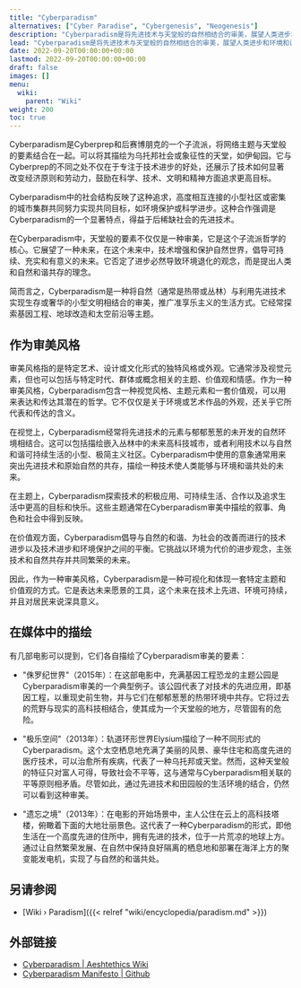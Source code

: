 ```yaml
---
title: "Cyberparadism"
alternatives: ["Cyber Paradise", "Cybergenesis", "Neogenesis"]
description: "Cyberparadism是将先进技术与天堂般的自然相结合的审美，展望人类进步和环境和谐可持续共存的未来。"
lead: "Cyberparadism是将先进技术与天堂般的自然相结合的审美，展望人类进步和环境和谐可持续共存的未来。"
date: 2022-09-20T00:00:00+00:00
lastmod: 2022-09-20T00:00:00+00:00
draft: false
images: []
menu:
  wiki:
    parent: "Wiki"
weight: 200
toc: true
---
```


Cyberparadism是Cyberprep和后赛博朋克的一个子流派，将网络主题与天堂般的要素结合在一起。可以将其描绘为乌托邦社会或象征性的天堂，如伊甸园。它与Cyberprep的不同之处不仅在于专注于技术进步的好处，还展示了技术如何显著改变经济原则和劳动力，鼓励在科学、技术、文明和精神方面追求更高目标。

Cyberparadism中的社会结构反映了这种追求，高度相互连接的小型社区或密集的城市集群共同努力实现共同目标，如环境保护或科学进步。这种合作强调是Cyberparadism的一个显著特点，得益于后稀缺社会的先进技术。

在Cyberparadism中，天堂般的要素不仅仅是一种审美，它是这个子流派哲学的核心。它展望了一种未来，在这个未来中，技术增强和保护自然世界，倡导可持续、充实和有意义的未来。它否定了进步必然导致环境退化的观念，而是提出人类和自然和谐共存的理念。

简而言之，Cyberparadism是一种将自然（通常是热带或丛林）与利用先进技术实现生存或奢华的小型文明相结合的审美，推广准享乐主义的生活方式。它经常探索基因工程、地球改造和太空前沿等主题。

## 作为审美风格

审美风格指的是特定艺术、设计或文化形式的独特风格或外观。它通常涉及视觉元素，但也可以包括与特定时代、群体或概念相关的主题、价值观和情感。作为一种审美风格，Cyberparadism包含一种视觉风格、主题元素和一套价值观，可以用来表达和传达其潜在的哲学。它不仅仅是关于环境或艺术作品的外观，还关乎它所代表和传达的含义。

在视觉上，Cyberparadism经常将先进技术的元素与郁郁葱葱的未开发的自然环境相结合。这可以包括描绘嵌入丛林中的未来高科技城市，或者利用技术以与自然和谐可持续生活的小型、极简主义社区。Cyberparadism中使用的意象通常用来突出先进技术和原始自然的共存，描绘一种技术使人类能够与环境和谐共处的未来。

在主题上，Cyberparadism探索技术的积极应用、可持续生活、合作以及追求生活中更高的目标和快乐。这些主题通常在Cyberparadism审美中描绘的叙事、角色和社会中得到反映。

在价值观方面，Cyberparadism倡导与自然的和谐、为社会的改善而进行的技术进步以及技术进步和环境保护之间的平衡。它挑战以环境为代价的进步观念，主张技术和自然共存并共同繁荣的未来。

因此，作为一种审美风格，Cyberparadism是一种可视化和体现一套特定主题和价值观的方式。它是表达未来愿景的工具，这个未来在技术上先进、环境可持续，并且对居民来说深具意义。

## 在媒体中的描绘

有几部电影可以提到，它们各自描绘了Cyberparadism审美的要素：

- "侏罗纪世界"（2015年）：在这部电影中，充满基因工程恐龙的主题公园是Cyberparadism审美的一个典型例子。该公园代表了对技术的先进应用，即基因工程，以重现史前生物，并与它们在郁郁葱葱的热带环境中共存。它将过去的荒野与现实的高科技相结合，使其成为一个天堂般的地方，尽管固有的危险。

- "极乐空间"（2013年）：轨道环形世界Elysium描绘了一种不同形式的Cyberparadism。这个太空栖息地充满了美丽的风景、豪华住宅和高度先进的医疗技术，可以治愈所有疾病，代表了一种乌托邦或天堂。然而，这种天堂般的特征只对富人可得，导致社会不平等，这与通常与Cyberparadism相关联的平等原则相矛盾。尽管如此，通过先进技术和田园般的生活环境的结合，仍然可以看到这种审美。

- "遗忘之境"（2013年）：在电影的开始场景中，主人公住在云上的高科技塔楼，俯瞰着下面的大地壮丽景色。这代表了一种Cyberparadism的形式，即他生活在一个高度先进的住所中，拥有先进的技术，位于一片荒凉的地球上方。通过让自然繁荣发展、在自然中保持良好隔离的栖息地和部署在海洋上方的聚变能发电机，实现了与自然的和谐共处。

## 另请参阅

- [Wiki › Paradism]({{< relref "wiki/encyclopedia/paradism.md" >}})

## 外部链接

- [Cyberparadism | Aeshtethics Wiki](https://aesthetics.fandom.com/wiki/Cyberparadism)
- [Cyberparadism Manifesto | Github](https://github.com/zarazinsfuss/cyberparadism-manifesto/blob/main/README.md)

